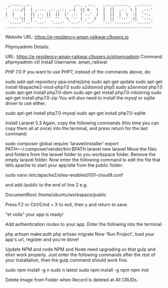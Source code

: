 
     ,-----.,--.                  ,--. ,---.   ,--.,------.  ,------.
    '  .--./|  | ,---. ,--.,--. ,-|  || o   \  |  ||  .-.  \ |  .---'
    |  |    |  || .-. ||  ||  |' .-. |`..'  |  |  ||  |  \  :|  `--, 
    '  '--'\|  |' '-' ''  ''  '\ `-' | .'  /   |  ||  '--'  /|  `---.
     `-----'`--' `---'  `----'  `---'  `--'    `--'`-------' `------'
    ----------------------------------------------------------------- 


Website URL: https://e-residency-aman-raikwar.c9users.io

Phpmyadmin Details:

URL: https://e-residency-aman-raikwar.c9users.io/phpmyadmin
Command phpmyadmin-ctl install
Username: aman_raikwar


PHP 7.0
If you want to use PHP7, instead of the commands above, do:

sudo add-apt-repository ppa:ondrej/php
sudo apt-get update
sudo apt-get install libapache2-mod-php7.0
sudo a2dismod php5
sudo a2enmod php7.0
sudo apt-get install php7.0-dom
sudo apt-get install php7.0-mbstring
sudo apt-get install php7.0-zip
You will also need to install the mysql or sqlite driver to use either.

sudo apt-get install php7.0-mysql
sudo apt-get install php7.0-sqlite


Install Laravel 5.3
Again, copy the following commands (this time you can copy them all at once) into the terminal, and press return for the last command:

sudo composer global require 'laravel/installer'
export PATH=~/.composer/vendor/bin:$PATH
laravel new laravel
Move the files and folders from the laravel folder to you workspace folder.
Remove the empty laravel folder.
Now enter the following command to edit the file that tells apache to start your app/site from the public folder:

sudo nano /etc/apache2/sites-enabled/001-cloud9.conf

and add /public to the end of line 2 e.g.

DocumentRoot /home/ubuntu/workspace/public

Press F2 or Ctrl/Cmd + X to exit, then y and return to save.

"et voila" your app is ready!



Add authentication routes to your app.
Enter the following into the terminal:

php artisan make:auth
php artisan migrate
Now 'Run Project', load your app's url, register and you're done!

Update NPM and node
NPM and Node need upgrading so that gulp and elixir work properly. Just enter the following commands after the rest of your installation, then the gulp command should work fine.

sudo npm install -g n
sudo n latest
sudo npm install -g npm
npm inst















Delete Image from Folder when Record is deleted at All CRUDs.









